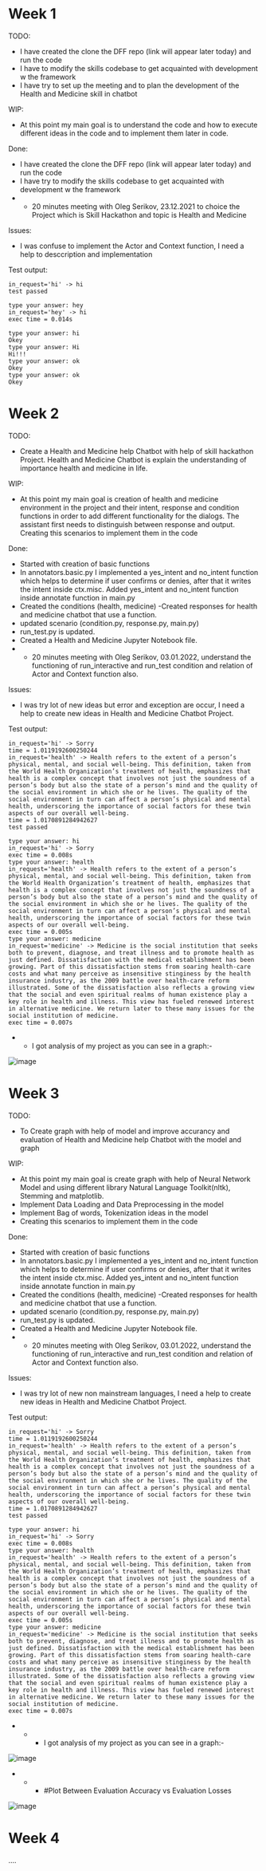# Week 1

TODO:
- I have created the clone the DFF repo (link will appear later today) and run the code
- I have to modify the skills codebase to get acquainted with development w the framework
- I have try to set up the meeting and to plan the development of the Health and Medicine skill in chatbot 

WIP:
- At this point my main goal is to understand the code and how to execute different ideas in the code and to implement them later in code.


Done:
- I have created the clone the DFF repo (link will appear later today) and run the code
- I have try to modify the skills codebase to get acquainted with development w the framework
- - 20 minutes meeting with Oleg Serikov, 23.12.2021 to choice the Project which is Skill Hackathon and topic is Health and Medicine

Issues:
- I was confuse to implement the Actor and Context function, I need a help to desccription and implementation

Test output:
```
in_request='hi' -> hi
test passed
```
```
type your answer: hey
in_request='hey' -> hi
exec time = 0.014s
```
```
type your answer: hi
Okey
type your answer: Hi
Hi!!!
type your answer: ok
Okey
type your answer: ok
Okey
```

# Week 2
TODO:
- Create a Health and Medicine help Chatbot with help of skill hackathon Project. Health and Medicine Chatbot is explain the understanding of importance health and medicine in life.


WIP:
- At this point my main goal is creation of health and medicine environment in the project and their intent, response and condition functions in order to add different functionality for the dialogs. The assistant first needs to distinguish between response and output.
Creating this scenarios to implement them in the code


Done:
- Started with creation of basic functions
- In annotators.basic.py I implemented a yes_intent and no_intent function which helps to determine if user confirms or denies, after that it writes the intent inside ctx.misc. Added yes_intent and no_intent function inside annotate function in main.py
- Created the conditions (health, medicine)
-Created responses for health and medicine chatbot that use a function.
- updated scenario (condition.py, response.py, main.py)
- run_test.py is updated.
- Created a Health and Medicine Jupyter Notebook file.
- - 20 minutes meeting with Oleg Serikov, 03.01.2022, understand the functioning of run_interactive and run_test condition and relation of Actor and Context function also.


Issues:
- I was try lot of new ideas but error and exception are occur, I need a help to create new ideas in Health and Medicine Chatbot Project.

Test output:
```
in_request='hi' -> Sorry
time = 1.0119192600250244
in_request='health' -> Health refers to the extent of a person’s physical, mental, and social well-being. This definition, taken from the World Health Organization’s treatment of health, emphasizes that health is a complex concept that involves not just the soundness of a person’s body but also the state of a person’s mind and the quality of the social environment in which she or he lives. The quality of the social environment in turn can affect a person’s physical and mental health, underscoring the importance of social factors for these twin aspects of our overall well-being.
time = 1.0170891284942627
test passed
```
```
type your answer: hi
in_request='hi' -> Sorry
exec time = 0.008s
type your answer: health
in_request='health' -> Health refers to the extent of a person’s physical, mental, and social well-being. This definition, taken from the World Health Organization’s treatment of health, emphasizes that health is a complex concept that involves not just the soundness of a person’s body but also the state of a person’s mind and the quality of the social environment in which she or he lives. The quality of the social environment in turn can affect a person’s physical and mental health, underscoring the importance of social factors for these twin aspects of our overall well-being.
exec time = 0.005s
type your answer: medicine
in_request='medicine' -> Medicine is the social institution that seeks both to prevent, diagnose, and treat illness and to promote health as just defined. Dissatisfaction with the medical establishment has been growing. Part of this dissatisfaction stems from soaring health-care costs and what many perceive as insensitive stinginess by the health insurance industry, as the 2009 battle over health-care reform illustrated. Some of the dissatisfaction also reflects a growing view that the social and even spiritual realms of human existence play a key role in health and illness. This view has fueled renewed interest in alternative medicine. We return later to these many issues for the social institution of medicine.
exec time = 0.007s
```

- - I got analysis of my project as you can see in a graph:-

![image](https://user-images.githubusercontent.com/96828026/149023284-53dec799-358b-43f4-8db1-5437a48aa9ff.png)

# Week 3

TODO:
- To Create graph with help of model and improve accurancy and evaluation of Health and Medicine help Chatbot with the model and graph


WIP:
- At this point my main goal is create graph with help of Neural Network Model and using different library Natural Language Toolkit(nltk), Stemming and matplotlib.
- Implement Data Loading and Data Preprocessing in the model
- Implement Bag of words, Tokenization ideas in the model
- Creating this scenarios to implement them in the code


Done:
- Started with creation of basic functions
- In annotators.basic.py I implemented a yes_intent and no_intent function which helps to determine if user confirms or denies, after that it writes the intent inside ctx.misc. Added yes_intent and no_intent function inside annotate function in main.py
- Created the conditions (health, medicine)
-Created responses for health and medicine chatbot that use a function.
- updated scenario (condition.py, response.py, main.py)
- run_test.py is updated.
- Created a Health and Medicine Jupyter Notebook file.
- - 20 minutes meeting with Oleg Serikov, 03.01.2022, understand the functioning of run_interactive and run_test condition and relation of Actor and Context function also.


Issues:
- I was try lot of new non mainstream languages, I need a help to create new ideas in Health and Medicine Chatbot Project.

Test output:
```
in_request='hi' -> Sorry
time = 1.0119192600250244
in_request='health' -> Health refers to the extent of a person’s physical, mental, and social well-being. This definition, taken from the World Health Organization’s treatment of health, emphasizes that health is a complex concept that involves not just the soundness of a person’s body but also the state of a person’s mind and the quality of the social environment in which she or he lives. The quality of the social environment in turn can affect a person’s physical and mental health, underscoring the importance of social factors for these twin aspects of our overall well-being.
time = 1.0170891284942627
test passed
```
```
type your answer: hi
in_request='hi' -> Sorry
exec time = 0.008s
type your answer: health
in_request='health' -> Health refers to the extent of a person’s physical, mental, and social well-being. This definition, taken from the World Health Organization’s treatment of health, emphasizes that health is a complex concept that involves not just the soundness of a person’s body but also the state of a person’s mind and the quality of the social environment in which she or he lives. The quality of the social environment in turn can affect a person’s physical and mental health, underscoring the importance of social factors for these twin aspects of our overall well-being.
exec time = 0.005s
type your answer: medicine
in_request='medicine' -> Medicine is the social institution that seeks both to prevent, diagnose, and treat illness and to promote health as just defined. Dissatisfaction with the medical establishment has been growing. Part of this dissatisfaction stems from soaring health-care costs and what many perceive as insensitive stinginess by the health insurance industry, as the 2009 battle over health-care reform illustrated. Some of the dissatisfaction also reflects a growing view that the social and even spiritual realms of human existence play a key role in health and illness. This view has fueled renewed interest in alternative medicine. We return later to these many issues for the social institution of medicine.
exec time = 0.007s
```

- - - I got analysis of my project as you can see in a graph:-

![image](https://user-images.githubusercontent.com/96828026/149247648-457a79bf-e421-4d77-8609-ed6e408b944d.png)

- - - #Plot Between Evaluation Accuracy  vs Evaluation Losses

![image](https://user-images.githubusercontent.com/96828026/149247877-5aef1424-407c-419d-9482-d221fbb42d33.png)



# Week 4
....
